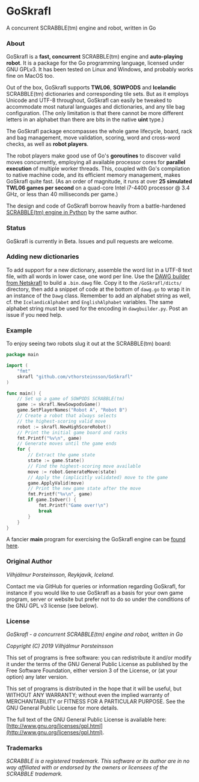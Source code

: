 # GoSkrafl
A concurrent SCRABBLE(tm) engine and robot, written in Go

### About

GoSkrafl is a **fast, concurrent** SCRABBLE(tm) engine and **auto-playing robot**.
It is a package for the Go programming language, licensed under GNU GPLv3.
It has been tested on Linux and Windows, and probably works fine on MacOS too.

Out of the box, GoSkrafl supports **TWL06**, **SOWPODS** and **Icelandic**
SCRABBLE(tm) dictionaries and corresponding tile sets. But as it employs
Unicode and UTF-8 throughout, GoSkrafl can easily be tweaked
to accommodate most natural languages and dictionaries, and any tile bag
configuration. (The only limitation is that there cannot be more different
letters in an alphabet than there are bits in the native **uint** type.)

The GoSkrafl package encompasses the whole game lifecycle, board, rack and bag
management, move validation, scoring, word and cross-word checks, as well as
**robot players**.

The robot players make good use of Go's **goroutines** to discover valid
moves concurrently, employing all available processor cores for
**parallel execution** of multiple worker threads. This, coupled with Go's
compilation to native machine code, and its efficient memory management,
makes GoSkrafl quite fast. (As an order of magnitude, it runs at
over **25 simulated TWL06 games per second** on a quad-core
Intel i7-4400 processor @ 3.4 GHz, or less than 40 milliseconds per game.)

The design and code of GoSkrafl borrow heavily from a battle-hardened
[SCRABBLE(tm) engine in Python](https://github.com/vthorsteinsson/Netskrafl)
by the same author.

### Status

GoSkrafl is currently in Beta. Issues and pull requests are welcome.

### Adding new dictionaries

To add support for a new dictionary, assemble the word list in a UTF-8 text file,
with all words in lower case, one word per line. Use the
[DAWG builder from Netskrafl](https://github.com/vthorsteinsson/Netskrafl/blob/singlepage/dawgbuilder.py)
to build a `.bin.dawg` file.
Copy it to the `/GoSkrafl/dicts/` directory, then add a snippet of
code at the bottom of `dawg.go` to wrap it in an instance of the `Dawg` class. Remember to
add an alphabet string as well, cf. the `IcelandicAlphabet` and `EnglishAlphabet` variables.
The same alphabet string must be used for the encoding in `dawgbuilder.py`. Post an issue if
you need help.

### Example

To enjoy seeing two robots slug it out at the SCRABBLE(tm) board:

```go
package main

import (
    "fmt"
    skrafl "github.com/vthorsteinsson/GoSkrafl"
)

func main() {
    // Set up a game of SOWPODS SCRABBLE(tm)
    game := skrafl.NewSowpodsGame()
    game.SetPlayerNames("Robot A", "Robot B")
    // Create a robot that always selects
    // the highest-scoring valid move
    robot := skrafl.NewHighScoreRobot()
    // Print the initial game board and racks
    fmt.Printf("%v\n", game)
    // Generate moves until the game ends
    for {
        // Extract the game state
        state := game.State()
        // Find the highest-scoring move available
        move := robot.GenerateMove(state)
        // Apply the (implicitly validated) move to the game
        game.ApplyValid(move)
        // Print the new game state after the move
        fmt.Printf("%v\n", game)
        if game.IsOver() {
            fmt.Printf("Game over!\n")
            break
        }
    }
}
```

A fancier **main** program for exercising the GoSkrafl engine can
be [found here](https://github.com/vthorsteinsson/GoSkrafl/blob/master/main/main.go).

### Original Author

_Vilhjálmur Þorsteinsson, Reykjavík, Iceland._

Contact me via GitHub for queries or information regarding GoSkrafl,
for instance if you would like to use GoSkrafl as a basis for your
own game program, server or website but prefer not to do so under the
conditions of the GNU GPL v3 license (see below).

### License

*GoSkrafl - a concurrent SCRABBLE(tm) engine and robot, written in Go*

*Copyright (C) 2019 Vilhjálmur Þorsteinsson*

This set of programs is free software: you can redistribute it and/or modify
it under the terms of the GNU General Public License as published by
the Free Software Foundation, either version 3 of the License, or
(at your option) any later version.

This set of programs is distributed in the hope that it will be useful,
but WITHOUT ANY WARRANTY; without even the implied warranty of
MERCHANTABILITY or FITNESS FOR A PARTICULAR PURPOSE.  See the
GNU General Public License for more details.

The full text of the GNU General Public License is available here:
[http://www.gnu.org/licenses/gpl.html](http://www.gnu.org/licenses/gpl.html).

### Trademarks

*SCRABBLE is a registered trademark. This software or its author are in no way*
*affiliated with or endorsed by the owners or licensees of the SCRABBLE trademark.*
